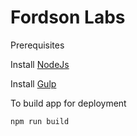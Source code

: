 Fordson Labs
=================

Prerequisites

Install [NodeJs](https://nodejs.org/)

Install [Gulp](http://gulpjs.com/)

To build app for deployment

```
npm run build
```
